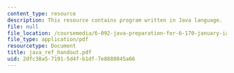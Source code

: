 ```yaml
---
content_type: resource
description: This resource contains program written in Java language.
file: null
file_location: /coursemedia/6-092-java-preparation-for-6-170-january-iap-2006/2dfc38a571915d4fb1df7e8888045a66_java_ref_handout.pdf
file_type: application/pdf
resourcetype: Document
title: java_ref_handout.pdf
uid: 2dfc38a5-7191-5d4f-b1df-7e8888045a66
---
```

